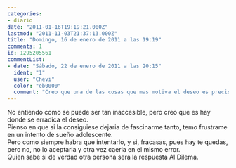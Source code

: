 ```yaml
---
categories:
- diario
date: "2011-01-16T19:19:21.000Z"
lastmod: "2011-11-03T21:37:13.000Z"
title: "Domingo, 16 de enero de 2011 a las 19:19"
comments: 1
id: 1295205561
commentList:
- date: "Sábado, 22 de enero de 2011 a las 20:15"
  ident: "1"
  user: "Chevi"
  color: "eb0000"
  comment: "Creo que una de las cosas que mas motiva el deseo es precisamente la dificultad de conseguir a alguien"
---
```


No entiendo como se puede ser tan inaccesible, pero creo que es hay donde se erradica el deseo.  
Pienso en que si la consiguiese dejaria de fascinarme tanto, temo frustrame en un intento de sueño adolescente.  
Pero como siempre habra que intentarlo, y si, fracasas, pues hay te quedas, pero no, no lo aceptaria y otra vez caeria en el mismo error.  
Quien sabe si de verdad otra persona sera la respuesta Al Dilema.